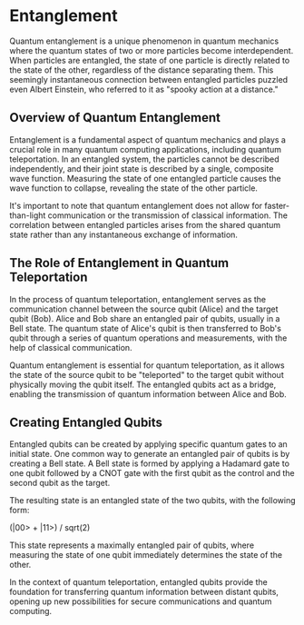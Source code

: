 # Entanglement

Quantum entanglement is a unique phenomenon in quantum mechanics where the quantum states of two or more particles become interdependent. When particles are entangled, the state of one particle is directly related to the state of the other, regardless of the distance separating them. This seemingly instantaneous connection between entangled particles puzzled even Albert Einstein, who referred to it as "spooky action at a distance."

## Overview of Quantum Entanglement

Entanglement is a fundamental aspect of quantum mechanics and plays a crucial role in many quantum computing applications, including quantum teleportation. In an entangled system, the particles cannot be described independently, and their joint state is described by a single, composite wave function. Measuring the state of one entangled particle causes the wave function to collapse, revealing the state of the other particle.

It's important to note that quantum entanglement does not allow for faster-than-light communication or the transmission of classical information. The correlation between entangled particles arises from the shared quantum state rather than any instantaneous exchange of information.

## The Role of Entanglement in Quantum Teleportation

In the process of quantum teleportation, entanglement serves as the communication channel between the source qubit (Alice) and the target qubit (Bob). Alice and Bob share an entangled pair of qubits, usually in a Bell state. The quantum state of Alice's qubit is then transferred to Bob's qubit through a series of quantum operations and measurements, with the help of classical communication.

Quantum entanglement is essential for quantum teleportation, as it allows the state of the source qubit to be "teleported" to the target qubit without physically moving the qubit itself. The entangled qubits act as a bridge, enabling the transmission of quantum information between Alice and Bob.

## Creating Entangled Qubits

Entangled qubits can be created by applying specific quantum gates to an initial state. One common way to generate an entangled pair of qubits is by creating a Bell state. A Bell state is formed by applying a Hadamard gate to one qubit followed by a CNOT gate with the first qubit as the control and the second qubit as the target.

The resulting state is an entangled state of the two qubits, with the following form:

(|00> + |11>) / sqrt(2)

This state represents a maximally entangled pair of qubits, where measuring the state of one qubit immediately determines the state of the other.

In the context of quantum teleportation, entangled qubits provide the foundation for transferring quantum information between distant qubits, opening up new possibilities for secure communications and quantum computing.
